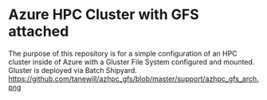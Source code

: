 # Azure HPC Cluster with GFS attached
The purpose of this repository is for a simple configuration of an HPC cluster inside of Azure with a Gluster File System configured and mounted. Gluster is deployed via Batch Shipyard.
https://github.com/tanewill/azhpc_gfs/blob/master/support/azhpc_gfs_arch.png
